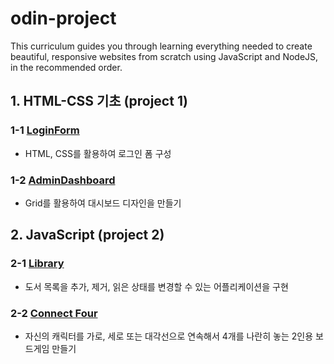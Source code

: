 # odin-project

This curriculum guides you through learning everything needed to create beautiful, responsive websites from scratch using JavaScript and NodeJS, in the recommended order.

## 1. HTML-CSS 기초 (project 1)

### 1-1 [LoginForm](https://github-sjl.github.io/odin-project/1.%20Html-CSS%20%EA%B8%B0%EC%B4%88/1.%20LoginForm/main.html)

- HTML, CSS를 활용하여 로그인 폼 구성

### 1-2 [AdminDashboard](https://github-sjl.github.io/odin-project/1.%20Html-CSS%20%EA%B8%B0%EC%B4%88/2.%20AdminDashboard/main.html)

- Grid를 활용하여 대시보드 디자인을 만들기

## 2. JavaScript (project 2)

### 2-1 [Library](https://github-sjl.github.io/odin-project/2.%20JavaScript/1.%20Library/index.html)

- 도서 목록을 추가, 제거, 읽은 상태를 변경할 수 있는 어플리케이션을 구현

### 2-2 [Connect Four](https://github-sjl.github.io/odin-project/2.%20JavaScript/2.%20ConnectFour/index.html)

- 자신의 캐릭터를 가로, 세로 또는 대각선으로 연속해서 4개를 나란히 놓는 2인용 보드게임 만들기
